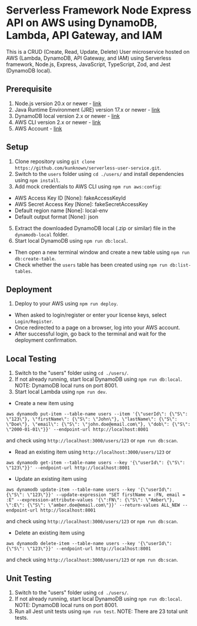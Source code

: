 # Serverless Framework Node Express API on AWS using DynamoDB, Lambda, API Gateway, and IAM
This is a CRUD (Create, Read, Update, Delete) User microservice hosted on AWS (Lambda, DynamoDB, API Gateway, and IAM) using Serverless framework, Node.js, Express, JavaScript, TypeScript, Zod, and Jest (DynamoDB local).

## Prerequisite
1. Node.js version 20.x or newer - [link](https://nodejs.org/en/download/prebuilt-installer/current)
2. Java Runtime Environment (JRE) version 17.x or newer - [link](https://www.oracle.com/java/technologies/downloads/)
3. DynamoDB local version 2.x or newer - [link](https://docs.aws.amazon.com/amazondynamodb/latest/developerguide/DynamoDBLocal.DownloadingAndRunning.html)
4. AWS CLI version 2.x or newer - [link](https://docs.aws.amazon.com/cli/latest/userguide/getting-started-install.html)
5. AWS Account - [link](https://signin.aws.amazon.com/signup?request_type=register)

## Setup
1. Clone repository using `git clone https://github.com/kunknown/serverless-user-service.git`.
2. Switch to the `users` folder using `cd ./users/` and install dependencies using `npm install`.
4. Add mock credentials to AWS CLI using `npm run aws:config`:
  - AWS Access Key ID [None]: fakeAccessKeyId
  - AWS Secret Access Key [None]: fakeSecretAccessKey
  - Default region name [None]: local-env
  - Default output format [None]: json
5. Extract the downloaded DynamoDB local (.zip or similar) file in the `dynamodb-local` folder.
6. Start local DynamoDB using `npm run db:local`.
  - Then open a new terminal window and create a new table using `npm run db:create-table`.
  - Check whether the `users` table has been created using `npm run db:list-tables`.

## Deployment
1. Deploy to your AWS using `npm run deploy`.
  - When asked to login/register or enter your license keys, select `Login/Register`.
  - Once redirected to a page on a browser, log into your AWS account.
  - After successful login, go back to the terminal and wait for the deployment confirmation.

## Local Testing
1. Switch to the "users" folder using `cd ./users/`.
2. If not already running, start local DynamoDB using `npm run db:local`. NOTE: DynamoDB local runs on port 8001.
4. Start local Lambda using `npm run dev`.
  - Create a new item using
  ```
  aws dynamodb put-item --table-name users --item '{\"userId\": {\"S\": \"123\"}, \"firstName\": {\"S\": \"John\"}, \"lastName\": {\"S\": \"Doe\"}, \"email\": {\"S\": \"john.doe@email.com\"}, \"dob\": {\"S\": \"2000-01-01\"}}' --endpoint-url http://localhost:8001
  ```
  and check using `http://localhost:3000/users/123` or `npm run db:scan`.
  - Read an existing item using `http://localhost:3000/users/123` or
  ```
  aws dynamodb get-item --table-name users --key '{\"userId\": {\"S\": \"123\"}}' --endpoint-url http://localhost:8001
  ```
  - Update an existing item using
  ```
  aws dynamodb update-item --table-name users --key '{\"userId\": {\"S\": \"123\"}}' --update-expression "SET firstName = :FN, email = :E" --expression-attribute-values '{\":FN\": {\"S\": \"Amber\"}, \":E\": {\"S\": \"amber.doe@email.com\"}}' --return-values ALL_NEW --endpoint-url http://localhost:8001
  ```
  and check using `http://localhost:3000/users/123` or `npm run db:scan`.
  - Delete an existing item using
  ```
  aws dynamodb delete-item --table-name users --key '{\"userId\": {\"S\": \"123\"}}' --endpoint-url http://localhost:8001
  ```
  and check using `http://localhost:3000/users/123` or `npm run db:scan`.

## Unit Testing
1. Switch to the "users" folder using `cd ./users/`.
2. If not already running, start local DynamoDB using `npm run db:local`. NOTE: DynamoDB local runs on port 8001.
3. Run all Jest unit tests using `npm run test`. NOTE: There are 23 total unit tests.